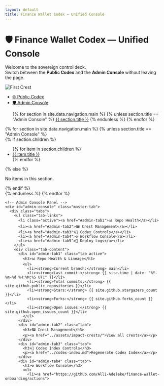 ```yaml
---
layout: default
title: Finance Wallet Codex — Unified Console
---
```


# 🛡️ Finance Wallet Codex — Unified Console

Welcome to the sovereign control deck.  
Switch between the **Public Codex** and the **Admin Console** without leaving the page.

![First Crest](../assets/impact-crests/first-crest.svg)

<div class="master-tabs">
  <ul class="master-tab-links">
    <li class="active"><a href="#public-codex">🌐 Public Codex</a></li>
    <li><a href="#admin-console">🛡️ Admin Console</a></li>
  </ul>

  <div class="master-tab-content">
    <!-- Public Codex Panel -->
    <div id="public-codex" class="master-tab active">
      <div class="tabs">
        <ul class="tab-links">
          {% for section in site.data.navigation.main %}
            {% unless section.title == "Admin Console" %}
              <li{% if forloop.first %} class="active"{% endif %}>
                <a href="#pub-tab{{ forloop.index }}">{{ section.title }}</a>
              </li>
            {% endunless %}
          {% endfor %}
        </ul>
        <div class="tab-content">
          {% for section in site.data.navigation.main %}
            {% unless section.title == "Admin Console" %}
              <div id="pub-tab{{ forloop.index }}" class="tab{% if forloop.first %} active{% endif %}">
                {% if section.children %}
                  <ul>
                    {% for item in section.children %}
                      <li><a href="{{ item.url }}">{{ item.title }}</a></li>
                    {% endfor %}
                  </ul>
                {% else %}
                  <p>No items in this section.</p>
                {% endif %}
              </div>
            {% endunless %}
          {% endfor %}
        </div>
      </div>
    </div>

    <!-- Admin Console Panel -->
    <div id="admin-console" class="master-tab">
      <div class="tabs">
        <ul class="tab-links">
          <li class="active"><a href="#admin-tab1">📊 Repo Health</a></li>
          <li><a href="#admin-tab2">🖼 Crest Management</a></li>
          <li><a href="#admin-tab3">📜 Codex Controls</a></li>
          <li><a href="#admin-tab4">⚙️ Workflow Console</a></li>
          <li><a href="#admin-tab5">📄 Deploy Logs</a></li>
        </ul>
        <div class="tab-content">
          <div id="admin-tab1" class="tab active">
            <h3>📊 Repo Health & Lineage</h3>
            <ul>
              <li><strong>Current branch:</strong> main</li>
              <li><strong>Last commit:</strong> {{ site.time | date: "%Y-%m-%d %H:%M:%S UTC" }}</li>
              <li><strong>Total commits:</strong> {{ site.github.public_repositories }}</li>
              <li><strong>Stars:</strong> {{ site.github.stargazers_count }}</li>
              <li><strong>Forks:</strong> {{ site.github.forks_count }}</li>
              <li><strong>Open issues:</strong> {{ site.github.open_issues_count }}</li>
            </ul>
          </div>
          <div id="admin-tab2" class="tab">
            <h3>🖼 Crest Management</h3>
            <p><a href="../assets/impact-crests/">View all crests</a></p>
          </div>
          <div id="admin-tab3" class="tab">
            <h3>📜 Codex Index Controls</h3>
            <p><a href="../codex-index.md">Regenerate Codex Index</a></p>
          </div>
          <div id="admin-tab4" class="tab">
            <h3>⚙️ Workflow Console</h3>
            <ul>
              <li><a href="https://github.com/Alli-Adeleke/finance-wallet-onboarding/actions">